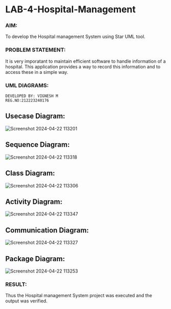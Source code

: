 # LAB-4-Hospital-Management
### AIM:
To develop the Hospital management System using Star UML tool.
### PROBLEM STATEMENT:
It is very imporatant to maintain efficient software to handle information of a hospital.
This application provides a way to record this information and to access these in a simple way.

### UML DIAGRAMS:
```
DEVELOPED BY: VIGNESH M
REG.NO:212223240176
```
## Usecase Diagram:
![Screenshot 2024-04-22 113201](https://github.com/vigneshvickyu/LAB-4-Hospital-Management/assets/151948835/fa75f634-6c80-4fea-aa97-9d65044b4f1b)

## Sequence Diagram:
![Screenshot 2024-04-22 113318](https://github.com/vigneshvickyu/LAB-4-Hospital-Management/assets/151948835/3ec4e8c5-1c30-4a76-b46f-564f925fb6f7)

## Class Diagram:
![Screenshot 2024-04-22 113306](https://github.com/vigneshvickyu/LAB-4-Hospital-Management/assets/151948835/eeb6fed2-e765-43e1-b250-002d8efd2d75)

## Activity Diagram:
![Screenshot 2024-04-22 113347](https://github.com/vigneshvickyu/LAB-4-Hospital-Management/assets/151948835/8671152a-7504-4c35-ace4-bd47a1d17e87)

## Communication Diagram:
![Screenshot 2024-04-22 113327](https://github.com/vigneshvickyu/LAB-4-Hospital-Management/assets/151948835/3e4d68f4-6e29-47b5-86d4-1e12273db008)

## Package Diagram:
![Screenshot 2024-04-22 113253](https://github.com/vigneshvickyu/LAB-4-Hospital-Management/assets/151948835/6c86a78e-96b7-4feb-935a-7c237458fc82)

### RESULT:
Thus the Hospital management System project was executed and the output was verified.

